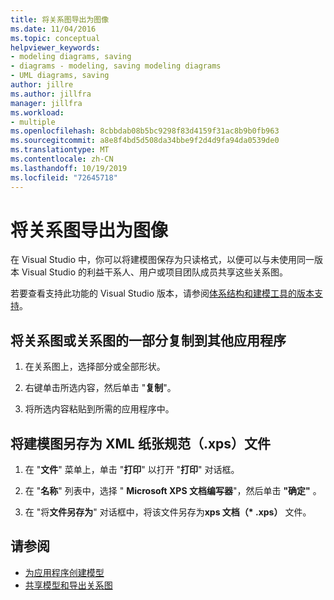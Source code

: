 ```yaml
---
title: 将关系图导出为图像
ms.date: 11/04/2016
ms.topic: conceptual
helpviewer_keywords:
- modeling diagrams, saving
- diagrams - modeling, saving modeling diagrams
- UML diagrams, saving
author: jillre
ms.author: jillfra
manager: jillfra
ms.workload:
- multiple
ms.openlocfilehash: 8cbbdab08b5bc9298f83d4159f31ac8b9b0fb963
ms.sourcegitcommit: a8e8f4bd5d508da34bbe9f2d4d9fa94da0539de0
ms.translationtype: MT
ms.contentlocale: zh-CN
ms.lasthandoff: 10/19/2019
ms.locfileid: "72645718"
---
```

# <a name="export-diagrams-as-images"></a>将关系图导出为图像

在 Visual Studio 中，你可以将建模图保存为只读格式，以便可以与未使用同一版本 Visual Studio 的利益干系人、用户或项目团队成员共享这些关系图。

若要查看支持此功能的 Visual Studio 版本，请参阅[体系结构和建模工具的版本支持](../modeling/what-s-new-for-design-in-visual-studio.md#VersionSupport)。

## <a name="copy-a-diagram-or-part-of-a-diagram-to-another-application"></a>将关系图或关系图的一部分复制到其他应用程序

1. 在关系图上，选择部分或全部形状。

2. 右键单击所选内容，然后单击 "**复制**"。

3. 将所选内容粘贴到所需的应用程序中。

## <a name="save-a-modeling-diagram-as-an-xml-paper-specification-xps-file"></a>将建模图另存为 XML 纸张规范（.xps）文件

1. 在 "**文件**" 菜单上，单击 "**打印**" 以打开 "**打印**" 对话框。

2. 在 "**名称**" 列表中，选择 " **Microsoft XPS 文档编写器**"，然后单击 **"确定"** 。

3. 在 "将**文件另存为**" 对话框中，将该文件另存为**xps 文档（\* .xps）** 文件。

## <a name="see-also"></a>请参阅

- [为应用程序创建模型](../modeling/create-models-for-your-app.md)
- [共享模型和导出关系图](../modeling/share-models-and-exporting-diagrams.md)